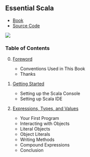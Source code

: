 ## Essential Scala
- [Book](https://underscore.io/training/courses/essential-scala/)
- [Source Code](https://github.com/underscoreio/essential-scala)

![](https://underscore.io/images/books/essential-scala.png)


### Table of Contents

0. [Foreword](https://github.com/keer2345/scala-essential/blob/master/ch00.md)
    - Conventions Used in This Book
    - Thanks
0. [Getting Started](https://github.com/keer2345/scala-essential/blob/master/ch01.md)
    - Setting up the Scala Console
    - Setting up Scala IDE

0. [Expressions, Types, and Values](https://github.com/keer2345/scala-essential/blob/master/ch02.md)
    - Your First Program
    - Interacting with Objects
    - Literal Objects
    - Object Literals
    - Writing Methods
    - Compound Expressions
    - Conclusion
